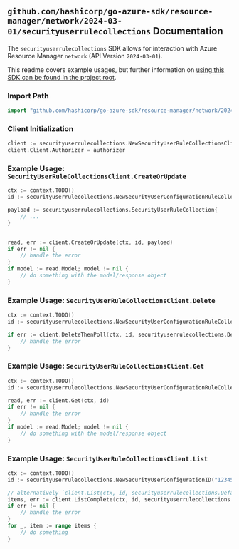 
## `github.com/hashicorp/go-azure-sdk/resource-manager/network/2024-03-01/securityuserrulecollections` Documentation

The `securityuserrulecollections` SDK allows for interaction with Azure Resource Manager `network` (API Version `2024-03-01`).

This readme covers example usages, but further information on [using this SDK can be found in the project root](https://github.com/hashicorp/go-azure-sdk/tree/main/docs).

### Import Path

```go
import "github.com/hashicorp/go-azure-sdk/resource-manager/network/2024-03-01/securityuserrulecollections"
```


### Client Initialization

```go
client := securityuserrulecollections.NewSecurityUserRuleCollectionsClientWithBaseURI("https://management.azure.com")
client.Client.Authorizer = authorizer
```


### Example Usage: `SecurityUserRuleCollectionsClient.CreateOrUpdate`

```go
ctx := context.TODO()
id := securityuserrulecollections.NewSecurityUserConfigurationRuleCollectionID("12345678-1234-9876-4563-123456789012", "example-resource-group", "networkManagerName", "securityUserConfigurationName", "ruleCollectionName")

payload := securityuserrulecollections.SecurityUserRuleCollection{
	// ...
}


read, err := client.CreateOrUpdate(ctx, id, payload)
if err != nil {
	// handle the error
}
if model := read.Model; model != nil {
	// do something with the model/response object
}
```


### Example Usage: `SecurityUserRuleCollectionsClient.Delete`

```go
ctx := context.TODO()
id := securityuserrulecollections.NewSecurityUserConfigurationRuleCollectionID("12345678-1234-9876-4563-123456789012", "example-resource-group", "networkManagerName", "securityUserConfigurationName", "ruleCollectionName")

if err := client.DeleteThenPoll(ctx, id, securityuserrulecollections.DefaultDeleteOperationOptions()); err != nil {
	// handle the error
}
```


### Example Usage: `SecurityUserRuleCollectionsClient.Get`

```go
ctx := context.TODO()
id := securityuserrulecollections.NewSecurityUserConfigurationRuleCollectionID("12345678-1234-9876-4563-123456789012", "example-resource-group", "networkManagerName", "securityUserConfigurationName", "ruleCollectionName")

read, err := client.Get(ctx, id)
if err != nil {
	// handle the error
}
if model := read.Model; model != nil {
	// do something with the model/response object
}
```


### Example Usage: `SecurityUserRuleCollectionsClient.List`

```go
ctx := context.TODO()
id := securityuserrulecollections.NewSecurityUserConfigurationID("12345678-1234-9876-4563-123456789012", "example-resource-group", "networkManagerName", "securityUserConfigurationName")

// alternatively `client.List(ctx, id, securityuserrulecollections.DefaultListOperationOptions())` can be used to do batched pagination
items, err := client.ListComplete(ctx, id, securityuserrulecollections.DefaultListOperationOptions())
if err != nil {
	// handle the error
}
for _, item := range items {
	// do something
}
```
